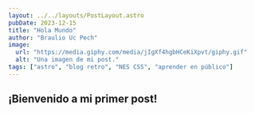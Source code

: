 ```yaml
---
layout: ../../layouts/PostLayout.astro
pubDate: 2023-12-15
title: "Hola Mundo"
author: "Braulio Uc Pech"
image:
  url: "https://media.giphy.com/media/jIgXf4hgbHCeKiXpvt/giphy.gif"
  alt: "Una imagen de mi post."
tags: ["astro", "blog retro", "NES CSS", "aprender en público"]
---
```


## ¡Bienvenido a mi primer post!
